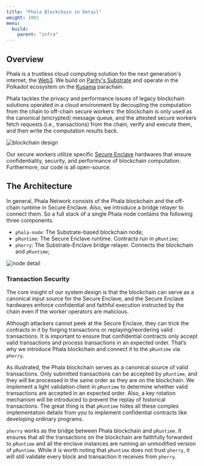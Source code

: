 ```yaml
---
title: "Phala Blockchain in Detail"
weight: 1001
menu:
  build:
    parent: "infra"
---
```


## Overview

Phala is a trustless cloud computing solution for the next generation's internet, the [Web3](https://web3.foundation/). We build on [Parity's Substrate](https://www.parity.io/technologies/substrate/) and operate in the Polkadot ecosystem on the [Kusama](https://kusama.network/) parachain.

Phala tackles the privacy and performance issues of legacy blockchain solutions operated in a cloud environment by decoupling the computation from the chain to off-chain secure workers: the blockchain is only used as the canonical (encrypted) message queue, and the attested secure workers fetch requests (i.e., transactions) from the chain, verify and execute them, and then write the computation results back.

![blockchain design](/images/learn/phala-design.png)

Our secure workers utilize specific [Secure Enclave](https://en.wikipedia.org/wiki/Trusted_execution_environment) hardwares that ensure confidentiality, security, and performance of blockchain computation. Furthermore, our code is all open-source.

## The Architecture

In general, Phala Network consists of the Phala blockchain and the off-chain runtime in Secure Enclave. Also, we introduce a bridge relayer to connect them. So a full stack of a single Phala node contains the following three components.

- `phala-node`: The Substrate-based blockchain node;
- `pRuntime`: The Secure Enclave runtime. Contracts run in `pRuntime`;
- `pherry`: The Substrate-Enclave bridge relayer. Connects the blockchain and `pRuntime`;

![node detail](/images/learn/node-detail.png)

### Transaction Security

The core insight of our system design is that the blockchain can serve as a canonical input source for the Secure Enclave, and the Secure Enclave hardwares enforce confidential and faithful execution instructed by the chain even if the worker operators are malicious.

Although attackers cannot peek at the Secure Enclave, they can trick the contracts in it by forging transactions or replaying/reordering valid transactions. It is important to ensure that confidential contracts only accept valid transactions and process transactions in an expected order. That’s why we introduce Phala blockchain and connect it to the `pRuntime` via `pherry`.

As illustrated, the Phala blockchain serves as a canonical source of valid transactions. Only submitted transactions can be accepted by `pRuntime`, and they will be processed in the same order as they are on the blockchain. We implement a light validation client in `pRuntime` to determine whether valid transactions are accepted in an expected order. Also, a key rotation mechanism will be introduced to prevent the replay of historical transactions. The great thing is that `pRuntime` hides all these complex implementation details from you to implement confidential contracts like developing ordinary programs.

`pherry` works as the bridge between Phala blockchain and `pRuntime`. It ensures that all the transactions on the blockchain are faithfully forwarded to `pRuntime` and all the enclave instances are running an unmodified version of `pRuntime`. While it is worth noting that `pRuntime` does not trust `pherry`, it will still validate every block and transaction it receives from `pherry`.
